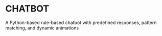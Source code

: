 # CHATBOT
A Python-based rule-based chatbot with predefined responses, pattern matching, and dynamic animations
